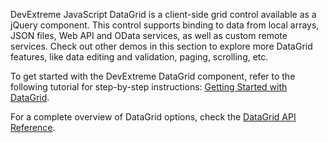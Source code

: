DevExtreme JavaScript DataGrid is a client-side grid control available as a jQuery component. This control supports binding to data from local arrays, JSON files, Web API and OData services, as well as custom remote services. Check out other demos in this section to explore more DataGrid features, like data editing and validation, paging, scrolling, etc.

To get started with the DevExtreme DataGrid component, refer to the following tutorial for step-by-step instructions: [Getting Started with DataGrid](/Documentation/Guide/UI_Components/DataGrid/Getting_Started_with_DataGrid/).

For a complete overview of DataGrid options, check the [DataGrid API Reference](/Documentation/ApiReference/UI_Components/dxDataGrid/).
<!--split-->